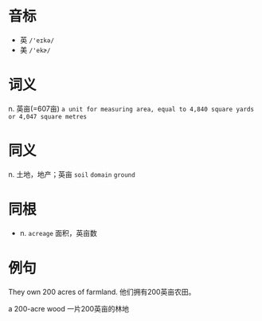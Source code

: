 # 音标

- 英 `/'eɪkə/`
- 美 `/'ekɚ/`

# 词义

n. 英亩(=607亩)
`a unit for measuring area, equal to 4,840 square yards or 4,047 square metres`

# 同义

n. 土地，地产；英亩
`soil` `domain` `ground`

# 同根

- n. `acreage` 面积，英亩数

# 例句

They own 200 acres of farmland.
他们拥有200英亩农田。

a 200-acre wood
一片200英亩的林地


